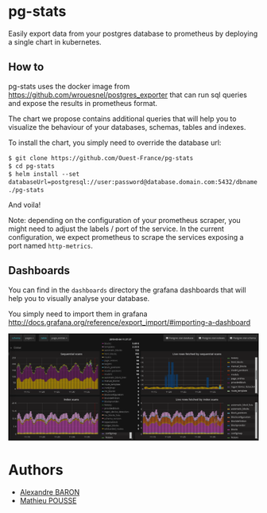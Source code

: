 # pg-stats

Easily export data from your postgres database to prometheus by deploying a single chart in kubernetes.

## How to

pg-stats uses the docker image from https://github.com/wrouesnel/postgres_exporter that can run sql queries and expose the results in prometheus format.

The chart we propose contains additional queries that will help you to visualize the behaviour of your databases, schemas, tables and indexes.

To install the chart, you simply need to override the database url: 

    $ git clone https://github.com/Ouest-France/pg-stats
    $ cd pg-stats
    $ helm install --set databaseUrl=postgresql://user:password@database.domain.com:5432/dbname ./pg-stats

And voila!

Note: depending on the configuration of your prometheus scraper, you might need to adjust the labels / port of the service. In the current configuration, we expect prometheus to scrape the services exposing a port named `http-metrics`.

## Dashboards

You can find in the `dashboards` directory the grafana dashboards that will help you to visually analyse your database.

You simply need to import them in grafana http://docs.grafana.org/reference/export_import/#importing-a-dashboard

![](dashboard-tables.png)

# Authors

 - [Alexandre BARON](https://github.com/snapitch)
 - [Mathieu POUSSE](https://github.com/mathieu-pousse)